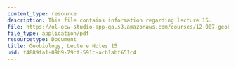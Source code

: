 ```yaml
---
content_type: resource
description: This file contains information regarding lecture 15.
file: https://ol-ocw-studio-app-qa.s3.amazonaws.com/courses/12-007-geobiology-spring-2013/f4889fa109b979cf591cacb1abf651c4_MIT12_007S13_Lec15.pdf
file_type: application/pdf
resourcetype: Document
title: Geobiology, Lecture Notes 15
uid: f4889fa1-09b9-79cf-591c-acb1abf651c4
---
```

